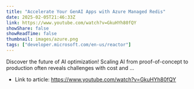```yaml
---
title: "Accelerate Your GenAI Apps with Azure Managed Redis"
date: 2025-02-05T21:46:33Z
link: https://www.youtube.com/watch?v=GkuHYh80fQY
showShare: false
showReadTime: false
thumbnail: images/azure.png
tags: ["developer.microsoft.com/en-us/reactor"]
---
```

Discover the future of AI optimization! Scaling AI from proof-of-concept to production often reveals challenges with cost and ...

- Link to article: https://www.youtube.com/watch?v=GkuHYh80fQY